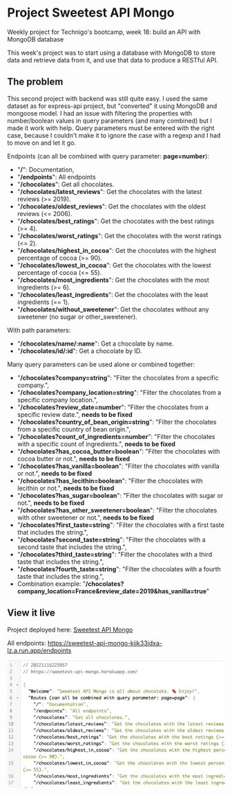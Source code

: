 # Project Sweetest API Mongo

Weekly project for Technigo's bootcamp, week 18: build an API with MongoDB database

This week's project was to start using a database with MongoDB to store data and retrieve data from it, and use that data to produce a RESTful API.

## The problem

This second project with backend was still quite easy. I used the same dataset as for express-api project, but "converted" it using MongoDB and mongoose model. I had an issue with filtering the properties with number/boolean values in query parameters (and many combined) but I made it work with help. Query parameters must be entered with the right case, because I couldn't make it to ignore the case with a regexp and I had to move on and let it go.

Endpoints (can all be combined with query parameter: **page=number**):
* "**/**": Documentation,
* "**/endpoints**": All endpoints
* "**/chocolates**": Get all chocolates.
* "**/chocolates/latest_reviews**": Get the chocolates with the latest reviews (>= 2019).
* "**/chocolates/oldest_reviews**": Get the chocolates with the oldest reviews (<= 2006).
* "**/chocolates/best_ratings**": Get the chocolates with the best ratings (>= 4).
* "**/chocolates/worst_ratings**": Get the chocolates with the worst ratings (<= 2).
* "**/chocolates/highest_in_cocoa**": Get the chocolates with the highest percentage of cocoa (>= 90).
* "**/chocolates/lowest_in_cocoa**": Get the chocolates with the lowest percentage of cocoa (<= 55).
* "**/chocolates/most_ingredients**": Get the chocolates with the most ingredients (>= 6).
* "**/chocolates/least_ingredients**": Get the chocolates with the least ingredients (== 1).
* "**/chocolates/without_sweetener**": Get the chocolates without any sweetener (no sugar or other_sweetener).

With path parameters:
* "**/chocolates/name/:name**": Get a chocolate by name.
* "**/chocolates/id/:id**": Get a chocolate by ID.

Many query parameters can be used alone or combined together:
* "**/chocolates?company=string**": "Filter the chocolates from a specific company.",
* "**/chocolates?company_location=string**": "Filter the chocolates from a specific company location.",
* "**/chocolates?review_date=number**": "Filter the chocolates from a specific review date.", **needs to be fixed**
* "**/chocolates?country_of_bean_origin=string**": "Filter the chocolates from a specific country of bean origin.",
* "**/chocolates?count_of_ingredients=number**": "Filter the chocolates with a specific count of ingredients.", **needs to be fixed**
* "**/chocolates?has_cocoa_butter=boolean**": "Filter the chocolates with cocoa butter or not.", **needs to be fixed**
* "**/chocolates?has_vanilla=boolean**": "Filter the chocolates with vanilla or not.", **needs to be fixed**
* "**/chocolates?has_lecithin=boolean**": "Filter the chocolates with lecithin or not.", **needs to be fixed**
* "**/chocolates?has_sugar=boolean**": "Filter the chocolates with sugar or not.", **needs to be fixed**
* "**/chocolates?has_other_sweetener=boolean**": "Filter the chocolates with other sweetener or not.", **needs to be fixed**
* "**/chocolates?first_taste=string**": "Filter the chocolates with a first taste that includes the string.",
* "**/chocolates?second_taste=string**": "Filter the chocolates with a second taste that includes the string.",
* "**/chocolates?third_taste=string**": "Filter the chocolates with a third taste that includes the string.",
* "**/chocolates?fourth_taste=string**": "Filter the chocolates with a fourth taste that includes the string.",
* Combination example: "**/chocolates?company_location=France&review_date=2019&has_vanilla=true**"

## View it live

Project deployed here: [Sweetest API Mongo](https://sweetest-api-mongo-kijk33idxa-lz.a.run.app/)

All endpoints: https://sweetest-api-mongo-kijk33idxa-lz.a.run.app/endpoints

<div align="center">
  <img src="screenshot.jpg" />
</div>

